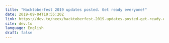 ```yaml
---
title: "Hacktoberfest 2019 updates posted. Get ready everyone!"
date: 2019-09-04T19:55:20Z
link: https://dev.to/neex/hacktoberfest-2019-updates-posted-get-ready-everyone-38l?utm_medium=RSS&utm_source=news.12bit.vn
site: dev.to
language: English
draft: false
---
```

